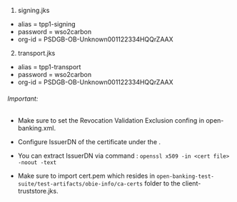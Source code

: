 1. signing.jks
- alias = tpp1-signing
- password = wso2carbon
- org-id = PSDGB-OB-Unknown001122334HQQrZAAX

2. transport.jks
- alias = tpp1-transport
- password = wso2carbon
- org-id = PSDGB-OB-Unknown001122334HQQrZAAX

###### Important:
- Make sure to set the Revocation Validation Exclusion confing in open-banking.xml.
- Configure IssuerDN of the certificate under the <RevocationValidationExcludedIssuers><IssuerDN>.
- You can extract IssuerDN via command :
  `openssl x509 -in <cert file> -noout -text`

- Make sure to import cert.pem which resides in `open-banking-test-suite/test-artifacts/obie-info/ca-certs` folder
  to the client-truststore.jks.
